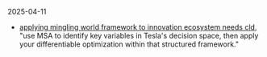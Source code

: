  
2025-04-11
- [applying mingling world framework to innovation ecosystem needs cld](https://claude.ai/chat/f333f008-40d7-4e98-b989-ca2cfa32d0d6), "use MSA to identify key variables in Tesla's decision space, then apply your differentiable optimization within that structured framework."


